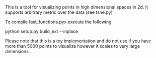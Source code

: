 This is a tool for visualizing points in high dimensional spaces in 2d. It supports arbitrary metric over the data (see tsne.py)
 
To compile fast_functions.pyx execute the following

python setup.py build_ext --inplace

Please note that this is a toy implementation and do not use if you have more than 5000 points to visualize however it scales to very large dimensions.